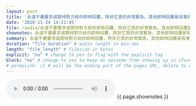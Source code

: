 ```yaml
---
layout: post
title: '永遠不要要求或期待對方給你即時回覆，除非它真的非常緊急。其他即時回覆是有害的。' # quotes allow forbidden characters like the colon
date: '2020-11-24 14:21:45'
file: /audio/永遠不要要求或期待對方給你即時回覆，除非它真的非常緊急。其他即時回覆是有害的。.mp3
shownotes: 永遠不要要求或期待對方給你即時回覆，除非它真的非常緊急。其他即時回覆是有害的。
summary: 永遠不要要求或期待對方給你即時回覆，除非它真的非常緊急。其他即時回覆是有害的。
duration: "file_duration" # audio length in min:sec
length: "file_length" # filesize in bytes
explicit: "no" # change to yes to flag with the explicit tag
block: "no" # change to yes to keep an episode from showing up in iTunes
# permalink: /1 # will be the ending part of the pages URL, delete to default to the title
---
```


<audio controls>
<source src="{{site.url}}{{site.baseurl}}{{ page.file }}" type="audio/x-mp3">
Your browser does not support the audio element.
</audio>
{{ page.shownotes }}
